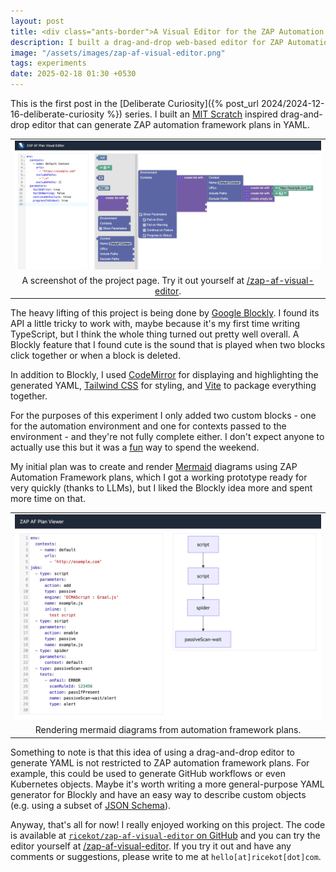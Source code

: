 ```yaml
---
layout: post
title: <div class="ants-border">A Visual Editor for the ZAP Automation Framework</div>
description: I built a drag-and-drop web-based editor for ZAP Automation Framework plans.
image: "/assets/images/zap-af-visual-editor.png"
tags: experiments
date: 2025-02-18 01:30 +0530
---
```


This is the first post in the [Deliberate Curiosity]({% post_url 2024/2024-12-16-deliberate-curiosity %}) series.
I built an [MIT Scratch](https://en.wikipedia.org/wiki/Scratch_(programming_language)) inspired drag-and-drop editor that can generate ZAP automation framework plans in YAML.

<center>

<style>
    .screenshot {
        table-layout: auto
        width: 100%;
    }
    @media (min-width: 1200px) {
        .screenshot {
            width: 150%;
            transform: translateX(-18%);
        }
    }
</style>

<table class="screenshot">
<tbody><tr><td align="center">
<img src = "/assets/images/zap-af-visual-editor.png" alt="A screenshot of a webpage that is split into two. One-fourth of the page on the left is a YAML code viewer, while the rest of the page has drag-and-drop components for visual programming.">
</td></tr><tr><td align="center">
A screenshot of the project page. Try it out yourself at <a href="/zap-af-visual-editor">/zap-af-visual-editor</a>.
</td></tr></tbody></table>
</center>

The heavy lifting of this project is being done by [Google Blockly](https://developers.google.com/blockly).
I found its API a little tricky to work with, maybe because it's my first time writing TypeScript, but I think the whole thing turned out pretty well overall.
A Blockly feature that I found cute is the sound that is played when two blocks click together or when a block is deleted.

In addition to Blockly, I used [CodeMirror](https://codemirror.net/) for displaying and highlighting the generated YAML, [Tailwind CSS](https://tailwindcss.com/) for styling, and [Vite](https://vite.dev/) to package everything together.

For the purposes of this experiment I only added two custom blocks - one for the automation environment and one for contexts passed to the environment - and they're not fully complete either.
I don't expect anyone to actually use this but it was a [fun](https://justforfunnoreally.dev/) way to spend the weekend.

My initial plan was to create and render [Mermaid](https://mermaid.js.org/) diagrams using ZAP Automation Framework plans, which I got a working prototype ready for very quickly (thanks to LLMs), but I liked the Blockly idea more and spent more time on that.

<center><table><tbody><tr><td align="center">
<img src = "/assets/images/zap-af-diagram.png" alt="A screenshot of a webpage that is split into two. Half of the page on the left is a YAML code viewer, while the other half of the page has a rendered mermaid flowchart.">
</td></tr><tr><td align="center">
Rendering mermaid diagrams from automation framework plans.
</td></tr></tbody></table></center>

Something to note is that this idea of using a drag-and-drop editor to generate YAML is not restricted to ZAP automation framework plans.
For example, this could be used to generate GitHub workflows or even Kubernetes objects.
Maybe it's worth writing a more general-purpose YAML generator for Blockly and have an easy way to describe custom objects (e.g. using a subset of [JSON Schema](https://json-schema.org/)).

Anyway, that's all for now!
I really enjoyed working on this project.
The code is available at [`ricekot/zap-af-visual-editor` on GitHub](https://github.com/ricekot/zap-af-visual-editor/) and you can try the editor yourself at [/zap-af-visual-editor](/zap-af-visual-editor).
If you try it out and have any comments or suggestions, please write to me at `hello[at]ricekot[dot]com`.
